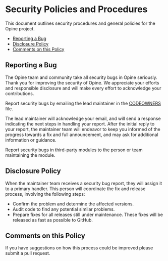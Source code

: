 # Security Policies and Procedures

This document outlines security procedures and general policies for the Opine
project.

- [Reporting a Bug](#reporting-a-bug)
- [Disclosure Policy](#disclosure-policy)
- [Comments on this Policy](#comments-on-this-policy)

## Reporting a Bug

The Opine team and community take all security bugs in Opine seriously.
Thank you for improving the security of Opine. We appreciate your efforts and
responsible disclosure and will make every effort to acknowledge your
contributions.

Report security bugs by emailing the lead maintainer in the
[CODEOWNERS](./.github/CODEOWNERS.md) file.

The lead maintainer will acknowledge your email, and will send a response
indicating the next steps in handling your report. After the initial reply
to your report, the maintainer team will endeavor to keep you informed of the
progress towards a fix and full announcement, and may ask for additional
information or guidance.

Report security bugs in third-party modules to the person or team maintaining
the module.

## Disclosure Policy

When the maintainer team receives a security bug report, they will assign it to a
primary handler. This person will coordinate the fix and release process,
involving the following steps:

- Confirm the problem and determine the affected versions.
- Audit code to find any potential similar problems.
- Prepare fixes for all releases still under maintenance. These fixes will be
  released as fast as possible to GitHub.

## Comments on this Policy

If you have suggestions on how this process could be improved please submit a
pull request.
